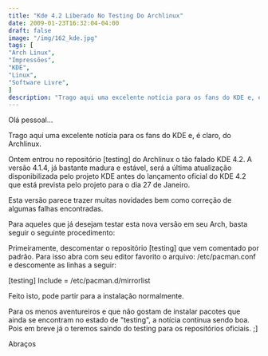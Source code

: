 ```yaml
---
title: "Kde 4.2 Liberado No Testing Do Archlinux"
date: 2009-01-23T16:32:04-04:00
draft: false
image: "/img/162_kde.jpg"
tags: [
"Arch Linux",
"Impressões",
"KDE",
"Linux",
"Software Livre",
]
description: "Trago aqui uma excelente notícia para os fans do KDE e, é claro, do Archlinux."
---
```

Olá pessoal...




Trago aqui uma excelente notícia para os fans do KDE e, é claro, do Archlinux.




Ontem entrou no repositório [testing] do Archlinux o tão falado KDE 4.2. A versão 4.1.4, já bastante madura e estável, será a última atualização disponibilizada pelo projeto KDE antes do lançamento oficial do KDE 4.2 que está prevista pelo projeto para o dia 27 de Janeiro.




Esta versão parece trazer muitas novidades bem como correção de algumas falhas encontradas.




Para aqueles que já desejam testar esta nova versão em seu Arch, basta seguir o seguinte procedimento:




Primeiramente, descomentar o repositório [testing] que vem comentado por padrão. Para isso abra com seu editor favorito o arquivo: /etc/pacman.conf e descomente as linhas a seguir:




[testing] Include = /etc/pacman.d/mirrorlist  

Feito isto, pode partir para a instalação normalmente.




Para os menos aventureiros e que não gostam de instalar pacotes que ainda se encontram no estado de "testing", a notícia continua sendo boa. Pois em breve já o teremos saindo do testing para os repositórios oficiais. ;]




Abraços
